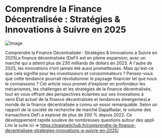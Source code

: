# Comprendre la Finance Décentralisée : Stratégies & Innovations à Suivre en 2025

![Image](https://images.pexels.com/photos/730547/pexels-photo-730547.jpeg?auto=compress&cs=tinysrgb&h=650&w=940)

Comprendre la Finance Décentralisée : Stratégies & Innovations à Suivre en 2025La finance décentralisée (DeFi) est en pleine expansion, avec un marché qui a atteint plus de 230 milliards de dollars en 2023. À l'aube de 2025, les innovations n’ont jamais été aussi prometteuses. Mais qu'est-ce que cela signifie pour les investisseurs et consommateurs ? Pensez-vous que cette tendance pourrait révolutionner le paysage financier tel que nous le connaissons ? Cet article vous promet d'explorer en profondeur les mécanismes, les challenges et les stratégies de la finance décentralisée, tout en vous offrant des perspectives éclairées sur ses innovations à venir.État actuel de la finance décentralisée et tendances émergentesLe monde de la finance décentralisée a connu un essor remarquable. Selon un rapport de la société de recherche de marché DappRadar, le volume des transactions DeFi a explosé de plus de 200 % depuis 2022. Ce développement rapide soulève de nombreuses questions autour des appli Lire la suite ici => https://magnetichub.fr/comprendre-la-finance-decentralisee-strategies-innovations-a-suivre-en-2025/
